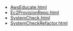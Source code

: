 * [AwsEducate.html](AwsEducate.html)
* [Ec2ProvisionRepo.html](Ec2ProvisionRepo.html)
* [SystemCheck.html](SystemCheck.html)
* [SystemCheckRefactor.html](SystemCheckRefactor.html)